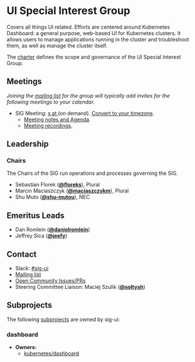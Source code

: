 <!---
This is an autogenerated file!

Please do not edit this file directly, but instead make changes to the
sigs.yaml file in the project root.

To understand how this file is generated, see https://git.k8s.io/community/generator/README.md
--->
# UI Special Interest Group

Covers all things UI related. Efforts are centered around Kubernetes Dashboard: a general purpose, web-based UI for Kubernetes clusters. It allows users to manage applications running in the cluster and troubleshoot them, as well as manage the cluster itself.

The [charter](charter.md) defines the scope and governance of the UI Special Interest Group.

## Meetings
*Joining the [mailing list](https://groups.google.com/forum/#!forum/kubernetes-sig-ui) for the group will typically add invites for the following meetings to your calendar.*
* SIG Meeting: [s at  ](https://groups.google.com/forum/#!forum/kubernetes-sig-ui) (on demand). [Convert to your timezone](http://www.thetimezoneconverter.com/?t=&tz=).
  * [Meeting notes and Agenda](https://docs.google.com/document/d/1PwHFvqiShLIq8ZpoXvE3dSUnOv1ts5BTtZ7aATuKd-E/edit?usp=sharing).
  * [Meeting recordings](https://www.youtube.com/watch?v=r3pL8i3wPhk&list=PL69nYSiGNLP35H5MZbg9OU6pqpfWgtbLm).

## Leadership

### Chairs
The Chairs of the SIG run operations and processes governing the SIG.

* Sebastian Florek (**[@floreks](https://github.com/floreks)**), Plural
* Marcin Maciaszczyk (**[@maciaszczykm](https://github.com/maciaszczykm)**), Plural
* Shu Muto (**[@shu-mutou](https://github.com/shu-mutou)**), NEC

## Emeritus Leads

* Dan Romlein (**[@danielromlein](https://github.com/danielromlein)**)
* Jeffrey Sica (**[@jeefy](https://github.com/jeefy)**)

## Contact
- Slack: [#sig-ui](https://kubernetes.slack.com/messages/sig-ui)
- [Mailing list](https://groups.google.com/forum/#!forum/kubernetes-sig-ui)
- [Open Community Issues/PRs](https://github.com/kubernetes/community/labels/sig%2Fui)
- Steering Committee Liaison: Maciej Szulik (**[@soltysh](https://github.com/soltysh)**)

## Subprojects

The following [subprojects][subproject-definition] are owned by sig-ui:
### dashboard
- **Owners:**
  - [kubernetes/dashboard](https://github.com/kubernetes/dashboard/blob/master/OWNERS)

[subproject-definition]: https://github.com/kubernetes/community/blob/master/governance.md#subprojects
[working-group-definition]: https://github.com/kubernetes/community/blob/master/governance.md#working-groups
<!-- BEGIN CUSTOM CONTENT -->

<!-- END CUSTOM CONTENT -->
